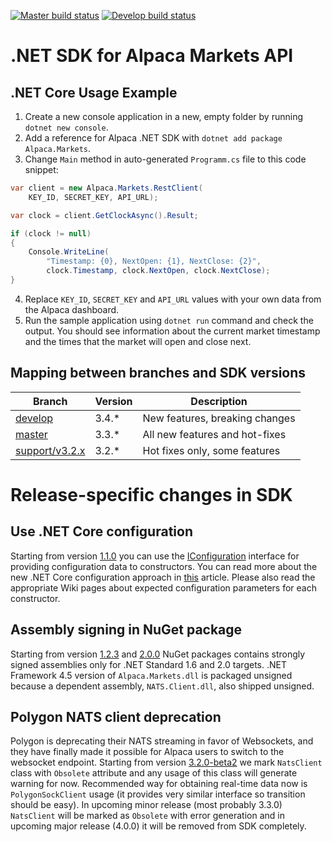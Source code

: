 [![Master build status](https://ci.appveyor.com/api/projects/status/github/alpacahq/alpaca-trade-api-csharp?svg=true&branch=master&passingText=master%20-%20OK&failedText=master%20-%20FAIL&pendingText=master%20-%20Pending)](https://ci.appveyor.com/project/alpacahq-bot/alpaca-trade-api-csharp) [![Develop build status](https://ci.appveyor.com/api/projects/status/github/alpacahq/alpaca-trade-api-csharp?svg=true&branch=develop&passingText=develop%20-%20OK&failedText=develop%20-%20FAIL&pendingText=develop%20-%20Pending)](https://ci.appveyor.com/project/alpacahq-bot/alpaca-trade-api-csharp)

# .NET SDK for Alpaca Markets API
## .NET Core Usage Example
1. Create a new console application in a new, empty folder by running `dotnet new console`.
2. Add a reference for Alpaca .NET SDK with `dotnet add package Alpaca.Markets`.
3. Change `Main` method in auto-generated `Programm.cs` file to this code snippet:
```cs
var client = new Alpaca.Markets.RestClient(
    KEY_ID, SECRET_KEY, API_URL);

var clock = client.GetClockAsync().Result;

if (clock != null)
{
    Console.WriteLine(
        "Timestamp: {0}, NextOpen: {1}, NextClose: {2}",
        clock.Timestamp, clock.NextOpen, clock.NextClose);
}
```
4. Replace `KEY_ID`, `SECRET_KEY` and `API_URL` values with your own data from the Alpaca dashboard.
5. Run the sample application using `dotnet run` command and check the output. You should see information about the current market timestamp and the times that the market will open and close next.

## Mapping between branches and SDK versions
| Branch                                       | Version | Description                    |
| -------------------------------------------- | ------- | ------------------------------ |
| [develop](../../tree/develop)                | 3.4.*   | New features, breaking changes |
| [master](../../tree/master)                  | 3.3.*   | All new features and hot-fixes |
| [support/v3.2.x](../../tree/support/v3.2.x)  | 3.2.*   | Hot fixes only, some features  |

# Release-specific changes in SDK
## Use .NET Core configuration

Starting from version [1.1.0](https://github.com/alpacahq/alpaca-trade-api-csharp/releases/tag/v1.1.0) you can use the [IConfiguration](https://docs.microsoft.com/en-us/dotnet/api/microsoft.extensions.configuration.iconfiguration) interface for providing configuration data to constructors. You can read more about the new .NET Core configuration approach in [this](https://docs.microsoft.com/en-us/aspnet/core/fundamentals/configuration/?view=aspnetcore-2.1) article. Please also read the appropriate Wiki pages about expected configuration parameters for each constructor.

## Assembly signing in NuGet package

Starting from version [1.2.3](https://github.com/alpacahq/alpaca-trade-api-csharp/releases/tag/v1.1.0) and [2.0.0](https://github.com/alpacahq/alpaca-trade-api-csharp/releases/tag/v2.0.0) NuGet packages contains strongly signed assemblies only for .NET Standard 1.6 and 2.0 targets. .NET Framework 4.5 version of `Alpaca.Markets.dll` is packaged unsigned because a dependent assembly, `NATS.Client.dll`, also shipped unsigned.

## Polygon NATS client deprecation

Polygon is deprecating their NATS streaming in favor of Websockets, and they have finally made it possible for Alpaca users to switch to the websocket endpoint. Starting from version [3.2.0-beta2](https://github.com/alpacahq/alpaca-trade-api-csharp/releases/tag/v3.2.0-beta2) we mark `NatsClient` class with `Obsolete` attribute and any usage of this class will generate warning for now. Recommended way for obtaining real-time data now is `PolygonSockClient` usage (it provides very similar interface so transition should be easy). In upcoming minor release (most probably 3.3.0) `NatsClient` will be marked as `Obsolete` with error generation and in upcoming major release (4.0.0) it will be removed from SDK completely.
